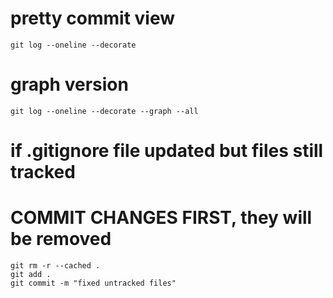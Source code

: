 # pretty commit view
```
git log --oneline --decorate
```

# graph version
```
git log --oneline --decorate --graph --all
```

# if .gitignore file updated but files still tracked
# COMMIT CHANGES FIRST, they will be removed
```
git rm -r --cached .
git add .
git commit -m "fixed untracked files"
```
